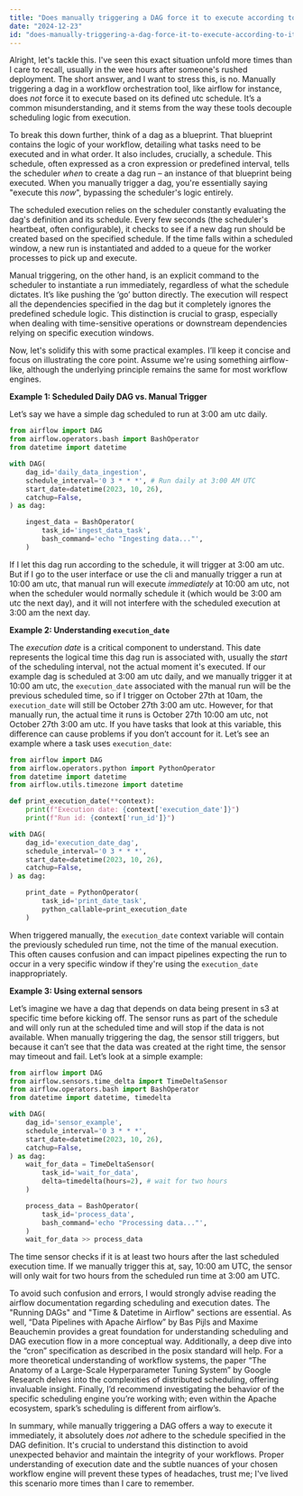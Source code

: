 ```yaml
---
title: "Does manually triggering a DAG force it to execute according to its UTC schedule?"
date: "2024-12-23"
id: "does-manually-triggering-a-dag-force-it-to-execute-according-to-its-utc-schedule"
---
```


Alright, let's tackle this. I've seen this exact situation unfold more times than I care to recall, usually in the wee hours after someone's rushed deployment. The short answer, and I want to stress this, is no. Manually triggering a dag in a workflow orchestration tool, like airflow for instance, does *not* force it to execute based on its defined utc schedule. It’s a common misunderstanding, and it stems from the way these tools decouple scheduling logic from execution.

To break this down further, think of a dag as a blueprint. That blueprint contains the logic of your workflow, detailing what tasks need to be executed and in what order. It also includes, crucially, a schedule. This schedule, often expressed as a cron expression or predefined interval, tells the scheduler *when* to create a dag run – an instance of that blueprint being executed. When you manually trigger a dag, you're essentially saying "execute this *now*", bypassing the scheduler's logic entirely.

The scheduled execution relies on the scheduler constantly evaluating the dag's definition and its schedule. Every few seconds (the scheduler's heartbeat, often configurable), it checks to see if a new dag run should be created based on the specified schedule. If the time falls within a scheduled window, a new run is instantiated and added to a queue for the worker processes to pick up and execute.

Manual triggering, on the other hand, is an explicit command to the scheduler to instantiate a run immediately, regardless of what the schedule dictates. It’s like pushing the ‘go’ button directly. The execution will respect all the dependencies specified in the dag but it completely ignores the predefined schedule logic. This distinction is crucial to grasp, especially when dealing with time-sensitive operations or downstream dependencies relying on specific execution windows.

Now, let's solidify this with some practical examples. I’ll keep it concise and focus on illustrating the core point. Assume we're using something airflow-like, although the underlying principle remains the same for most workflow engines.

**Example 1: Scheduled Daily DAG vs. Manual Trigger**

Let’s say we have a simple dag scheduled to run at 3:00 am utc daily.

```python
from airflow import DAG
from airflow.operators.bash import BashOperator
from datetime import datetime

with DAG(
    dag_id='daily_data_ingestion',
    schedule_interval='0 3 * * *', # Run daily at 3:00 AM UTC
    start_date=datetime(2023, 10, 26),
    catchup=False,
) as dag:

    ingest_data = BashOperator(
        task_id='ingest_data_task',
        bash_command='echo "Ingesting data..."',
    )
```

If I let this dag run according to the schedule, it will trigger at 3:00 am utc. But if I go to the user interface or use the cli and manually trigger a run at 10:00 am utc, that manual run will execute *immediately* at 10:00 am utc, not when the scheduler would normally schedule it (which would be 3:00 am utc the next day), and it will not interfere with the scheduled execution at 3:00 am the next day.

**Example 2: Understanding `execution_date`**

The *execution date* is a critical component to understand. This date represents the logical time this dag run is associated with, usually the *start* of the scheduling interval, not the actual moment it's executed. If our example dag is scheduled at 3:00 am utc daily, and we manually trigger it at 10:00 am utc, the `execution_date` associated with the manual run will be the previous scheduled time, so if I trigger on October 27th at 10am, the `execution_date` will still be October 27th 3:00 am utc. However, for that manually run, the actual time it runs is October 27th 10:00 am utc, not October 27th 3:00 am utc. If you have tasks that look at this variable, this difference can cause problems if you don’t account for it. Let’s see an example where a task uses `execution_date`:

```python
from airflow import DAG
from airflow.operators.python import PythonOperator
from datetime import datetime
from airflow.utils.timezone import datetime

def print_execution_date(**context):
    print(f"Execution date: {context['execution_date']}")
    print(f"Run id: {context['run_id']}")

with DAG(
    dag_id='execution_date_dag',
    schedule_interval='0 3 * * *',
    start_date=datetime(2023, 10, 26),
    catchup=False,
) as dag:

    print_date = PythonOperator(
        task_id='print_date_task',
        python_callable=print_execution_date
    )
```
When triggered manually, the `execution_date` context variable will contain the previously scheduled run time, not the time of the manual execution. This often causes confusion and can impact pipelines expecting the run to occur in a very specific window if they're using the `execution_date` inappropriately.

**Example 3: Using external sensors**

Let’s imagine we have a dag that depends on data being present in s3 at specific time before kicking off. The sensor runs as part of the schedule and will only run at the scheduled time and will stop if the data is not available. When manually triggering the dag, the sensor still triggers, but because it can’t see that the data was created at the right time, the sensor may timeout and fail. Let’s look at a simple example:

```python
from airflow import DAG
from airflow.sensors.time_delta import TimeDeltaSensor
from airflow.operators.bash import BashOperator
from datetime import datetime, timedelta

with DAG(
    dag_id='sensor_example',
    schedule_interval='0 3 * * *',
    start_date=datetime(2023, 10, 26),
    catchup=False,
) as dag:
    wait_for_data = TimeDeltaSensor(
        task_id='wait_for_data',
        delta=timedelta(hours=2), # wait for two hours
    )

    process_data = BashOperator(
        task_id='process_data',
        bash_command='echo "Processing data..."',
    )
    wait_for_data >> process_data
```

The time sensor checks if it is at least two hours after the last scheduled execution time. If we manually trigger this at, say, 10:00 am UTC, the sensor will only wait for two hours from the scheduled run time at 3:00 am UTC.

To avoid such confusion and errors, I would strongly advise reading the airflow documentation regarding scheduling and execution dates. The "Running DAGs" and "Time & Datetime in Airflow" sections are essential. As well, “Data Pipelines with Apache Airflow” by Bas Pijls and Maxime Beauchemin provides a great foundation for understanding scheduling and DAG execution flow in a more conceptual way. Additionally, a deep dive into the “cron” specification as described in the posix standard will help. For a more theoretical understanding of workflow systems, the paper “The Anatomy of a Large-Scale Hyperparameter Tuning System” by Google Research delves into the complexities of distributed scheduling, offering invaluable insight. Finally, I’d recommend investigating the behavior of the specific scheduling engine you’re working with; even within the Apache ecosystem, spark’s scheduling is different from airflow’s.

In summary, while manually triggering a DAG offers a way to execute it immediately, it absolutely does *not* adhere to the schedule specified in the DAG definition. It's crucial to understand this distinction to avoid unexpected behavior and maintain the integrity of your workflows. Proper understanding of execution date and the subtle nuances of your chosen workflow engine will prevent these types of headaches, trust me; I've lived this scenario more times than I care to remember.
